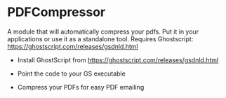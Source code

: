 # PDFCompressor
A module that will automatically compress your pdfs. Put it in your applications or use it as a standalone tool. Requires Ghostscript: https://ghostscript.com/releases/gsdnld.html


* Install GhostScript from https://ghostscript.com/releases/gsdnld.html

* Point the code to your GS executable

* Compress your PDFs for easy PDF emailing
